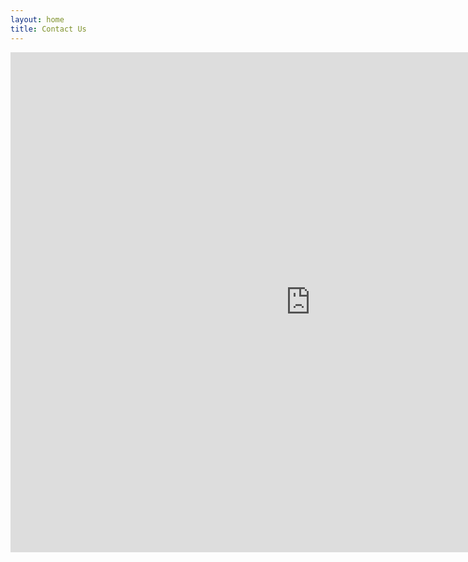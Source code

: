 ```yaml
---
layout: home
title: Contact Us
---
```


<iframe src="https://docs.google.com/forms/d/1Xalrl199-aCLaJ8yko14nBQkcDSql3swD-ihJyLw5Yw/viewform?embedded=true" width="960" height="800" scrolling="no" frameborder="0" marginheight="0" marginwidth="0">Loading...</iframe>
